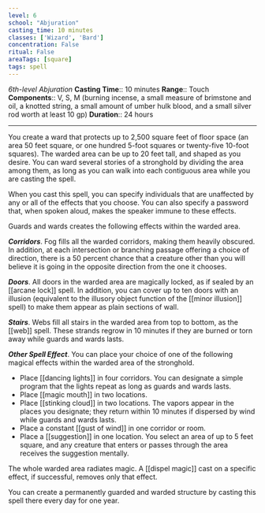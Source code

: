 ```yaml
---
level: 6
school: "Abjuration"
casting_time: 10 minutes
classes: ['Wizard', 'Bard']
concentration: False
ritual: False
areaTags: [square]
tags: spell
---
```


_6th-level Abjuration_
**Casting Time**:: 10 minutes
**Range**:: Touch
**Components**:: V, S, M (burning incense, a small measure of brimstone and oil, a knotted string, a small amount of umber hulk blood, and a small silver rod worth at least 10 gp)
**Duration**:: 24 hours

---

You create a ward that protects up to 2,500 square feet of floor space (an area 50 feet square, or one hundred 5-foot squares or twenty-five 10-foot squares). The warded area can be up to 20 feet tall, and shaped as you desire. You can ward several stories of a stronghold by dividing the area among them, as long as you can walk into each contiguous area while you are casting the spell.

When you cast this spell, you can specify individuals that are unaffected by any or all of the effects that you choose. You can also specify a password that, when spoken aloud, makes the speaker immune to these effects.

Guards and wards creates the following effects within the warded area.


**_Corridors_**. Fog fills all the warded corridors, making them heavily obscured. In addition, at each intersection or branching passage offering a choice of direction, there is a 50 percent chance that a creature other than you will believe it is going in the opposite direction from the one it chooses.

**_Doors_**. All doors in the warded area are magically locked, as if sealed by an [[arcane lock]] spell. In addition, you can cover up to ten doors with an illusion (equivalent to the illusory object function of the [[minor illusion]] spell) to make them appear as plain sections of wall.

**_Stairs_**. Webs fill all stairs in the warded area from top to bottom, as the [[web]] spell. These strands regrow in 10 minutes if they are burned or torn away while guards and wards lasts.

**_Other Spell Effect_**. You can place your choice of one of the following magical effects within the warded area of the stronghold.

- Place [[dancing lights]] in four corridors. You can designate a simple program that the lights repeat as long as guards and wards lasts.
- Place [[magic mouth]] in two locations.
- Place [[stinking cloud]] in two locations. The vapors appear in the places you designate; they return within 10 minutes if dispersed by wind while guards and wards lasts.
- Place a constant [[gust of wind]] in one corridor or room.
- Place a [[suggestion]] in one location. You select an area of up to 5 feet square, and any creature that enters or passes through the area receives the suggestion mentally.


The whole warded area radiates magic. A [[dispel magic]] cast on a specific effect, if successful, removes only that effect.

You can create a permanently guarded and warded structure by casting this spell there every day for one year.



